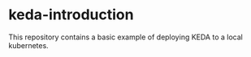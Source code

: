 # keda-introduction
This repository contains a basic example of deploying KEDA to a local kubernetes.
